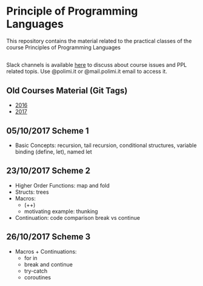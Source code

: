 # Principle of Programming Languages

This repository contains the material related to the practical classes of the course Principles of Programming Languages

##

Slack channels is available [here](https://ppl-course.slack.com) to discuss about course issues and PPL related topis. Use @polimi.it or @mail.polimi.it email to access it.

## Old Courses Material (Git Tags)

-  [2016](https://github.com/riccardotommasini/plp/releases/tag/2016) 
-  [2017](https://github.com/riccardotommasini/plp/releases/tag/2017) 

## 05/10/2017 Scheme 1 
- Basic Concepts: recursion, tail recursion, conditional structures, variable binding (define, let), named let

## 23/10/2017 Scheme 2
- Higher Order Functions: map and fold 
- Structs: trees 
- Macros: 
    + (++)
    + motivating example: thunking
- Continuation: code comparison break vs continue

## 26/10/2017 Scheme 3
- Macros + Continuations:
    + for in
    + break and continue
    + try-catch
    + coroutines
